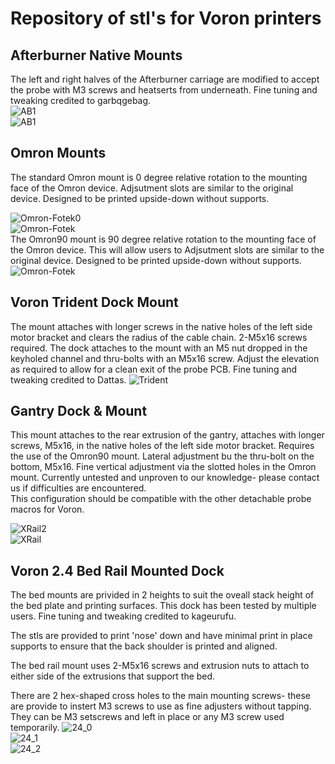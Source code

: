 # Repository of stl's for Voron printers

## Afterburner Native Mounts
The left and right halves of the Afterburner carriage are modified to accept the probe with M3 screws and heatserts from underneath. Fine tuning and tweaking credited to garbqgebag.  
![AB1](/images/afterburner-1.8.png)  
![AB1](/images/Voron_Afterburner-Native.png)  

## Omron Mounts
The standard Omron mount is 0 degree relative rotation to the mounting face of the Omron device. Adjsutment slots are similar to the original device.  Designed to be printed upside-down without supports.  

![Omron-Fotek0](/main/images/VoronAB.jpg)  
![Omron-Fotek](/images/OmronFotec.png)  
The Omron90 mount is 90 degree relative rotation to the mounting face of the Omron device. This will allow users to Adjsutment slots are similar to the original device. Designed to be printed upside-down without supports.  
![Omron-Fotek](/images/OmronFotec90.png)

## Voron Trident Dock Mount  
The mount attaches with longer screws in the native holes of the left side motor bracket and clears the radius of the cable chain. 2-M5x16 screws required. 
The dock attaches to the mount with an M5 nut dropped in the keyholed channel and thru-bolts with an M5x16 screw. Adjust the elevation as required to allow for a clean exit of the probe PCB. Fine tuning and tweaking credited to Dattas.
![Trident](/images/Trident_TopMount.jpg.png)

## Gantry Dock & Mount
This mount attaches to the rear extrusion of the gantry, attaches with longer screws, M5x16, in the native holes of the left side motor bracket. Requires the use of the Omron90 mount. Lateral adjustment bu the thru-bolt on the bottom, M5x16. Fine vertical adjustment via the slotted holes in the Omron mount. Currently untested and unproven to our knowledge- please contact us if difficulties are encountered.  
This configuration should be compatible with the other detachable probe macros for Voron. 

![XRail2](/images/Voron2.4_XRailMount2.png)  
![XRail](/images/Voron2.4_XRailMount.png)

## Voron 2.4 Bed Rail Mounted Dock  
The bed mounts are privided in 2 heights to suit the oveall stack height of the bed plate and printing surfaces. This dock has been tested by multiple users. Fine tuning and tweaking credited to kageurufu.

The stls are provided to print 'nose' down and have minimal print in place supports to ensure that the back shoulder is printed and aligned. 

The bed rail mount uses 2-M5x16 screws and extrusion nuts to attach to either side of the extrusions that support the bed. 

There are 2 hex-shaped cross holes to the main mounting screws- these are provide to instert M3 screws to use as fine adjusters without tapping. They can be M3 setscrews and left in place or any M3 screw used temporarily. 
![24_0](/images/VoronBedPArtial.jpg)  
![24_1](/images/Voron2.4BedMount.png)  
![24_2](/images/VoronBedMount.jpg)  
